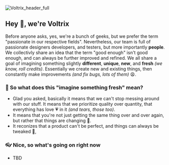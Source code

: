 ![Voltrix_header_full](https://user-images.githubusercontent.com/62163840/153694146-3b9afc69-c184-4d17-9d63-2a987b741dc5.png)

## Hey 👋, we're Voltrix
Before anyone asks, yes, we're a bunch of geeks, but we prefer the term "passionate in our respective fields". Nevertheless, our team is full of passionate designers developers, and testers, but more importantly **people**. We collectivly share an idea that the term "good enough" isn't good enough, and can always be further improved and refined. We all share a goal of imagining something slightly **different**, **unique**, **new**, and **fresh** *(we know, roll credits)*. Essentially we create new and existing things, then constantly make improvements *(and fix bugs, lots of them)* 😩.

### 🍿 So what does this "imagine something fresh" mean?
* Glad you asked, basically it means that we can't stop messing around with our stuff. It means that we prioritize quality over quantity, that everything has love 💗 in it *(and tears, those too)*.
* It means that you're not just getting the same thing over and over again, but rather that things are changing 🚀.
* It reconizes that a product can't be perfect, and things can always be tweaked 🔧, 

### 👓 Nice, so what's going on right now
* TBD
